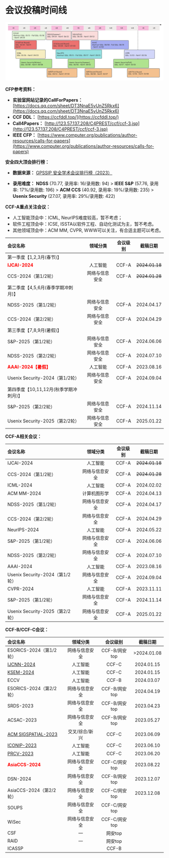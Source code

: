 # 会议投稿时间线

![confDDLv1](./confDDLv3.png)

**CFP参考资料：**

- **实验室网站记录的CallForPapers：** [https://docs.qq.com/sheet/DT3NnaE5vUnZ5Rkx6](https://docs.qq.com/sheet/DT3NnaE5vUnZ5Rkx6)
- **CCF DDL：** [https://ccfddl.top/](https://ccfddl.top/)
- **Call4Papers：** [http://123.57.137.208/C4PREST/ccf/ccf-3.jsp](http://123.57.137.208/C4PREST/ccf/ccf-3.jsp)
- **IEEE CFP：** [https://www.computer.org/publications/author-resources/calls-for-papers](https://www.computer.org/publications/author-resources/calls-for-papers)



**安全四大顶会排行榜：**

- **数据来源：** [GPSSIP 安全学术会议排行榜（2023）](https://mp.weixin.qq.com/s/9s5NPWW6q_kOYhbGaU5gKA)

- **录用难度：** **NDSS** (70.77, 录用率: 16/录用数: 94) > **IEEE S&P** (57.76, 录用率: 17%/录用数: 196) > **ACM CCS** (40.92, 录用率: 19%/录用数: 235) > **Usenix Security** (27.07, 录用率: 29%/录用数: 422)



**CCF-A重点关注会议：**

- 人工智能顶会中：ICML, NeurIPS难度较高，暂不考虑；
- 软件工程顶会中：ICSE, ISSTA以软件工程、自动化测试为主，暂不考虑。
- 其他领域顶会中：ACM MM, CVPR, WWW可以关注，有合适主题可以考虑。



| 会议名称                                   |    领域分类    | 会议级别 |       截稿日期        |
| :----------------------------------------- | :------------: | :------: | :-------------------: |
| 第一季度【1,2,3月(春节)】                  |                |          |                       |
| <b style="color:red">IJCAI-2024</b>        |    人工智能    |  CCF-A   | <del>2024.01.18</del> |
| CCS-2024（第1/2轮）                        | 网络与信息安全 |  CCF-A   | <del>2024.01.28</del> |
| 第二季度【4,5,6月(春季学期冲刺月)】        |                |          |                       |
| NDSS-2025（第1/2轮）                       | 网络与信息安全 |  CCF-A   |      2024.04.17       |
| CCS-2024（第2/2轮）                        | 网络与信息安全 |  CCF-A   |      2024.04.29       |
| 第三季度【7,8,9月(暑假)】                  |                |          |                       |
| S&P-2025（第1/2轮）                        | 网络与信息安全 |  CCF-A   |      2024.06.06       |
| NDSS-2025（第2/2轮）                       | 网络与信息安全 |  CCF-A   |      2024.07.10       |
| <b style="color:red">AAAI-2024【暑假】</b> |    人工智能    |  CCF-A   |      2023.08.16       |
| Usenix Security-2024（第1/2轮）            | 网络与信息安全 |  CCF-A   |      2024.09.04       |
| 第四季度【10,11,12月(秋季学期冲刺月)】     |                |          |                       |
| S&P-2025（第2/2轮）                        | 网络与信息安全 |  CCF-A   |      2024.11.14       |
| Usenix Security-2025（第2/2轮）            | 网络与信息安全 |  CCF-A   |      2025.01.22       |



**CCF-A相关会议：**

| 会议名称                        |    领域分类    | 会议级别 |       截稿日期        |
| :------------------------------ | :------------: | :------: | :-------------------: |
| IJCAI-2024                      |    人工智能    |  CCF-A   | <del>2024.01.18</del> |
| CCS-2024（第1/2轮）             | 网络与信息安全 |  CCF-A   | <del>2024.01.28</del> |
| ICML-2024                       |    人工智能    |  CCF-A   |      2024.02.02       |
| ACM MM-2024                     |  计算机图形学  |  CCF-A   |      2024.04.13       |
| NDSS-2025（第1/2轮）            | 网络与信息安全 |  CCF-A   |      2024.04.17       |
| CCS-2024（第2/2轮）             | 网络与信息安全 |  CCF-A   |      2024.04.29       |
| NeurIPS-2024                    |    人工智能    |  CCF-A   |      2024.05.22       |
| S&P-2025（第1/2轮）             | 网络与信息安全 |  CCF-A   |      2024.06.06       |
| NDSS-2025（第2/2轮）            | 网络与信息安全 |  CCF-A   |      2024.07.10       |
| AAAI-2024                       |    人工智能    |  CCF-A   |      2023.08.16       |
| Usenix Security-2024（第1/2轮） | 网络与信息安全 |  CCF-A   |      2024.09.04       |
| CVPR-2024                       |    人工智能    |  CCF-A   |      2023.11.11       |
| S&P-2025（第1/2轮）             | 网络与信息安全 |  CCF-A   |      2024.11.14       |
| Usenix Security-2025（第2/2轮） | 网络与信息安全 |  CCF-A   |      2025.01.22       |

**CCF-B/CCF-C会议：**

| 会议名称                                                     |    领域分类    |   会议级别    |  截稿日期   |
| :----------------------------------------------------------- | :------------: | :-----------: | :---------: |
| ESORICS-2024（第1/2轮）                                      | 网络与信息安全 | CCF-B/网安top | >2024.01.08 |
| [IJCNN-2024](https://2024.ieeewcci.org/)                     |    人工智能    |     CCF-C     | 2024.01.15  |
| [KSEM-2024](https://ai-edge.net/)                            |    人工智能    |     CCF-C     | 2024.01.15  |
| ECCV                                                         |    人工智能    |     CCF-B     | 2024.03.07  |
| ESORICS-2024（第2/2轮）                                      | 网络与信息安全 | CCF-B/网安top | 2024.04.19  |
| SRDS-2023                                                    | 网络与信息安全 | CCF-B/网安top | 2023.04.23  |
| ACSAC-2023                                                   | 网络与信息安全 | CCF-B/网安top | 2023.05.27  |
| [ACM SIGSPATIAL-2023](http://sigspatial2023.sigspatial.org/) | 交叉/综合/新兴 |     CCF-C     | 2023.06.09  |
| [ICONIP-2023](http://iconip2023.org/)                        |    人工智能    |     CCF-C     | 2023.06.10  |
| [PRCV-2023](https://prcv2023.xmu.edu.cn/lwtg.htm)            |    人工智能    |     CCF-C     | 2023.06.20  |
| <b style="color:red">AsiaCCS-2024</b>                        | 网络与信息安全 | CCF-C/网安top | 2023.08.22  |
| DSN-2024                                                     | 网络与信息安全 | CCF-B/网安top | 2023.12.07  |
| AsiaCCS-2024（第2/2轮）                                      | 网络与信息安全 | CCF-C/网安top | 2023.12.08  |
| SOUPS                                                        | 网络与信息安全 | CCF-C/网安top |             |
| WiSec                                                        | 网络与信息安全 | CCF-C/网安top |             |
| CSF                                                          |       —        |    网安top    |             |
| RAID                                                         |       —        |    网安top    |             |
| ICASSP                                                       |                |     CCF-B     |             |

